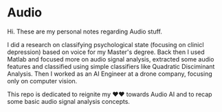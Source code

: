 # Audio

Hi. These are my personal notes regarding Audio stuff.

I did a research on classifying psychological state (focusing on clinicl depression) based on voice for my Master's degree. Back then I used Matlab and focused more on audio signal analysis, extracted some audio features and classified using simple classifiers like Quadratic Disciminant Analysis. Then I worked as an AI Engineer at a drone company, focusing only on computer vision.

This repo is dedicated to reignite my ❤️❤️ towards Audio AI and to recap some basic audio signal analysis concepts.
